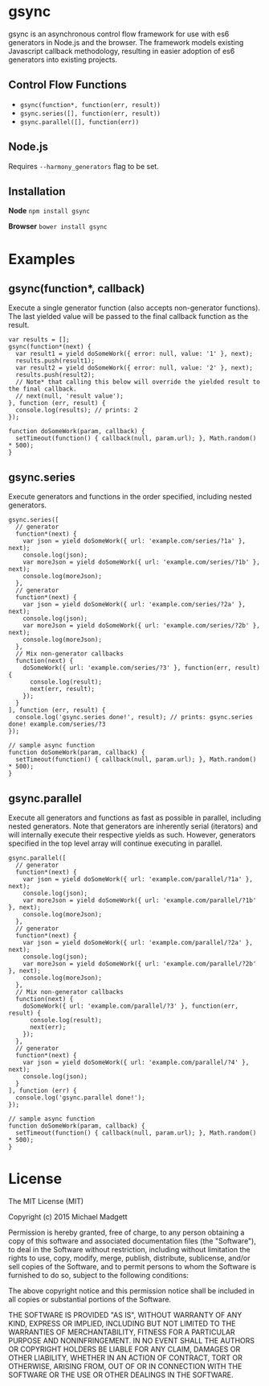 # gsync
gsync is an asynchronous control flow framework for use with es6 generators in Node.js and the browser. The framework models existing Javascript callback methodology, resulting in easier adoption of es6 generators into existing projects.

## Control Flow Functions
* `gsync(function*, function(err, result))`
* `gsync.series([], function(err, result))`
* `gsync.parallel([], function(err))`

## Node.js
Requires `--harmony_generators` flag to be set.

## Installation
**Node**
`npm install gsync`

**Browser**
`bower install gsync`

# Examples

## **gsync(function\*, callback)**
Execute a single generator function (also accepts non-generator functions). The last yielded value will be passed to the final callback function as the result.
```
var results = [];
gsync(function*(next) {
  var result1 = yield doSomeWork({ error: null, value: '1' }, next);
  results.push(result1);
  var result2 = yield doSomeWork({ error: null, value: '2' }, next);
  results.push(result2);
  // Note* that calling this below will override the yielded result to the final callback.
  // next(null, 'result value');
}, function (err, result) {
  console.log(results); // prints: 2
});

function doSomeWork(param, callback) {
  setTimeout(function() { callback(null, param.url); }, Math.random() * 500);
}
```

## **gsync.series**
Execute generators and functions in the order specified, including nested generators.
```
gsync.series([
  // generator
  function*(next) {
    var json = yield doSomeWork({ url: 'example.com/series/?1a' }, next);
    console.log(json);
    var moreJson = yield doSomeWork({ url: 'example.com/series/?1b' }, next);
    console.log(moreJson);
  },
  // generator
  function*(next) {
    var json = yield doSomeWork({ url: 'example.com/series/?2a' }, next);
    console.log(json);
    var moreJson = yield doSomeWork({ url: 'example.com/series/?2b' }, next);
    console.log(moreJson);
  },
  // Mix non-generator callbacks
  function(next) {
    doSomeWork({ url: 'example.com/series/?3' }, function(err, result) {
      console.log(result);
      next(err, result);
    });
  }
], function (err, result) {
  console.log('gsync.series done!', result); // prints: gsync.series done! example.com/series/?3
});

// sample async function
function doSomeWork(param, callback) {
  setTimeout(function() { callback(null, param.url); }, Math.random() * 500);
}
```

## **gsync.parallel**
Execute all generators and functions as fast as possible in parallel, including nested generators. Note that generators are inherently serial (iterators) and will internally execute their respective yields as such. However, generators specified in the top level array will continue executing in parallel.
```
gsync.parallel([
  // generator
  function*(next) {
    var json = yield doSomeWork({ url: 'example.com/parallel/?1a' }, next);
    console.log(json);
    var moreJson = yield doSomeWork({ url: 'example.com/parallel/?1b' }, next);
    console.log(moreJson);
  },
  // generator
  function*(next) {
    var json = yield doSomeWork({ url: 'example.com/parallel/?2a' }, next);
    console.log(json);
    var moreJson = yield doSomeWork({ url: 'example.com/parallel/?2b' }, next);
    console.log(moreJson);
  },
  // Mix non-generator callbacks
  function(next) {
    doSomeWork({ url: 'example.com/parallel/?3' }, function(err, result) {
      console.log(result);
      next(err);
    });
  },
  // generator
  function*(next) {
    var json = yield doSomeWork({ url: 'example.com/parallel/?4' }, next);
    console.log(json);
  }
], function (err) {
  console.log('gsync.parallel done!');
});

// sample async function
function doSomeWork(param, callback) {
  setTimeout(function() { callback(null, param.url); }, Math.random() * 500);
}
```

# License
The MIT License (MIT)

Copyright (c) 2015 Michael Madgett

Permission is hereby granted, free of charge, to any person obtaining a copy
of this software and associated documentation files (the "Software"), to deal
in the Software without restriction, including without limitation the rights
to use, copy, modify, merge, publish, distribute, sublicense, and/or sell
copies of the Software, and to permit persons to whom the Software is
furnished to do so, subject to the following conditions:

The above copyright notice and this permission notice shall be included in all
copies or substantial portions of the Software.

THE SOFTWARE IS PROVIDED "AS IS", WITHOUT WARRANTY OF ANY KIND, EXPRESS OR
IMPLIED, INCLUDING BUT NOT LIMITED TO THE WARRANTIES OF MERCHANTABILITY,
FITNESS FOR A PARTICULAR PURPOSE AND NONINFRINGEMENT. IN NO EVENT SHALL THE
AUTHORS OR COPYRIGHT HOLDERS BE LIABLE FOR ANY CLAIM, DAMAGES OR OTHER
LIABILITY, WHETHER IN AN ACTION OF CONTRACT, TORT OR OTHERWISE, ARISING FROM,
OUT OF OR IN CONNECTION WITH THE SOFTWARE OR THE USE OR OTHER DEALINGS IN THE
SOFTWARE.